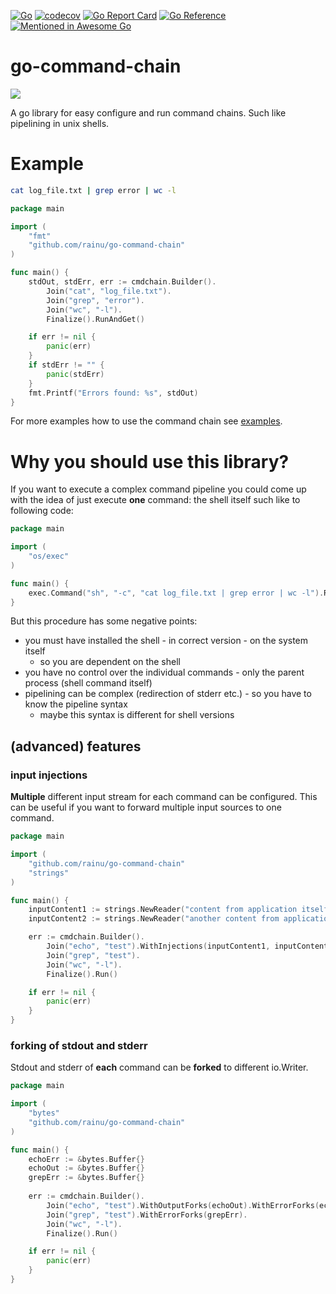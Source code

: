 [![Go](https://github.com/rainu/go-command-chain/actions/workflows/build.yml/badge.svg)](https://github.com/rainu/go-command-chain/actions/workflows/build.yml)
[![codecov](https://codecov.io/gh/rainu/go-command-chain/branch/main/graph/badge.svg)](https://codecov.io/gh/rainu/go-command-chain)
[![Go Report Card](https://goreportcard.com/badge/github.com/rainu/go-command-chain)](https://goreportcard.com/report/github.com/rainu/go-command-chain)
[![Go Reference](https://pkg.go.dev/badge/github.com/rainu/go-command-chain.svg)](https://pkg.go.dev/github.com/rainu/go-command-chain)
[![Mentioned in Awesome Go](https://awesome.re/mentioned-badge.svg)](https://github.com/avelino/awesome-go)

# go-command-chain
![](https://media.discordapp.net/attachments/1101609055094575192/1102605830592925717/rainu_cyberpunkt_netrunner_cat_1_dad93401-86aa-4ea2-b4d6-c171077d401d.png)

A go library for easy configure and run command chains. Such like pipelining in unix shells.

# Example
```sh
cat log_file.txt | grep error | wc -l
```

```go
package main

import (
	"fmt"
	"github.com/rainu/go-command-chain"
)

func main() {
	stdOut, stdErr, err := cmdchain.Builder().
		Join("cat", "log_file.txt").
		Join("grep", "error").
		Join("wc", "-l").
		Finalize().RunAndGet()

	if err != nil {
		panic(err)
	}
	if stdErr != "" {
		panic(stdErr)
	}
	fmt.Printf("Errors found: %s", stdOut)
}
```

For more examples how to use the command chain see [examples](example_test.go).

# Why you should use this library?

If you want to execute a complex command pipeline you could come up with the idea of just execute **one** command: the
shell itself such like to following code:

```go
package main

import (
	"os/exec"
)

func main() {
	exec.Command("sh", "-c", "cat log_file.txt | grep error | wc -l").Run()
}
```

But this procedure has some negative points:
* you must have installed the shell - in correct version - on the system itself
    * so you are dependent on the shell
* you have no control over the individual commands - only the parent process (shell command itself)
* pipelining can be complex (redirection of stderr etc.) - so you have to know the pipeline syntax
    * maybe this syntax is different for shell versions

## (advanced) features

### input injections
**Multiple** different input stream for each command can be configured. This can be useful if you want to 
forward multiple input sources to one command.

```go
package main

import (
	"github.com/rainu/go-command-chain"
	"strings"
)

func main() {
	inputContent1 := strings.NewReader("content from application itself\n")
	inputContent2 := strings.NewReader("another content from application itself\n")

	err := cmdchain.Builder().
		Join("echo", "test").WithInjections(inputContent1, inputContent2).
		Join("grep", "test").
		Join("wc", "-l").
		Finalize().Run()

	if err != nil {
		panic(err)
	}
}
```

### forking of stdout and stderr

Stdout and stderr of **each** command can be **forked** to different io.Writer.

```go
package main

import (
	"bytes"
	"github.com/rainu/go-command-chain"
)

func main() {
	echoErr := &bytes.Buffer{}
	echoOut := &bytes.Buffer{}
	grepErr := &bytes.Buffer{}
	
	err := cmdchain.Builder().
		Join("echo", "test").WithOutputForks(echoOut).WithErrorForks(echoErr).
		Join("grep", "test").WithErrorForks(grepErr).
		Join("wc", "-l").
		Finalize().Run()

	if err != nil {
		panic(err)
	}
}
```

